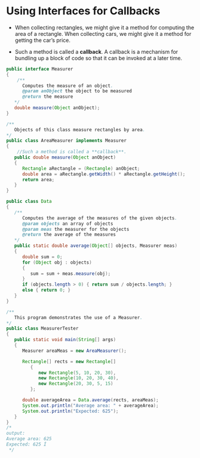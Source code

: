 # Using Interfaces for Callbacks

- When collecting rectangles, we might give it a method for computing the area of a rectangle. When collecting cars, we might give it a method for getting the car’s price.

- Such a method is called a **callback**. A callback is a mechanism for bundling up a block of code so that it can be invoked at a later time.

```java
public interface Measurer
{
    /**
      Computes the measure of an object.
      @param anObject the object to be measured
      @return the measure
   */
   double measure(Object anObject);
}

/**
   Objects of this class measure rectangles by area.
*/
public class AreaMeasurer implements Measurer
{
    //Such a method is called a **callback**.
   public double measure(Object anObject)
   {
      Rectangle aRectangle = (Rectangle) anObject;
      double area = aRectangle.getWidth() * aRectangle.getHeight();
      return area;
   }
}

public class Data
{
   /**
      Computes the average of the measures of the given objects.
      @param objects an array of objects
      @param meas the measurer for the objects
      @return the average of the measures
   */
   public static double average(Object[] objects, Measurer meas)
   {
      double sum = 0;
      for (Object obj : objects)
      {
         sum = sum + meas.measure(obj);
      }
      if (objects.length > 0) { return sum / objects.length; }
      else { return 0; }
   }
}

/**
   This program demonstrates the use of a Measurer.
*/
public class MeasurerTester
{
   public static void main(String[] args)
   {
      Measurer areaMeas = new AreaMeasurer();

      Rectangle[] rects = new Rectangle[] 
         {
            new Rectangle(5, 10, 20, 30),
            new Rectangle(10, 20, 30, 40),
            new Rectangle(20, 30, 5, 15)
         };

      double averageArea = Data.average(rects, areaMeas);
      System.out.println("Average area: " + averageArea);
      System.out.println("Expected: 625");
   }
}
/*
output:
Average area: 625
Expected: 625 Í
 */
```
















